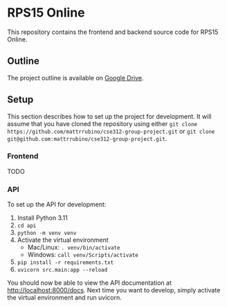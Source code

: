 # RPS15 Online
This repository contains the frontend and backend source code for RPS15 Online.

## Outline
The project outline is available on [Google Drive](https://docs.google.com/document/d/1x0xAeOwBHWjecVnfBTDeRkyU-r3mhlzBU-41T72Rxng).

## Setup
This section describes how to set up the project for development. It will assume that you have cloned the repository using either `git clone https://github.com/mattrrubino/cse312-group-project.git` or `git clone git@github.com:mattrrubino/cse312-group-project.git`.

### Frontend
TODO

### API
To set up the API for development:

1. Install Python 3.11
2. `cd api`
3. `python -m venv venv`
4. Activate the virtual environment
    - Mac/Linux: `. venv/bin/activate`
    - Windows: `call venv/Scripts/activate`
5. `pip install -r requirements.txt`
6. `uvicorn src.main:app --reload`

You should now be able to view the API documentation at <http://localhost:8000/docs>.
Next time you want to develop, simply activate the virtual environment and run uvicorn.
